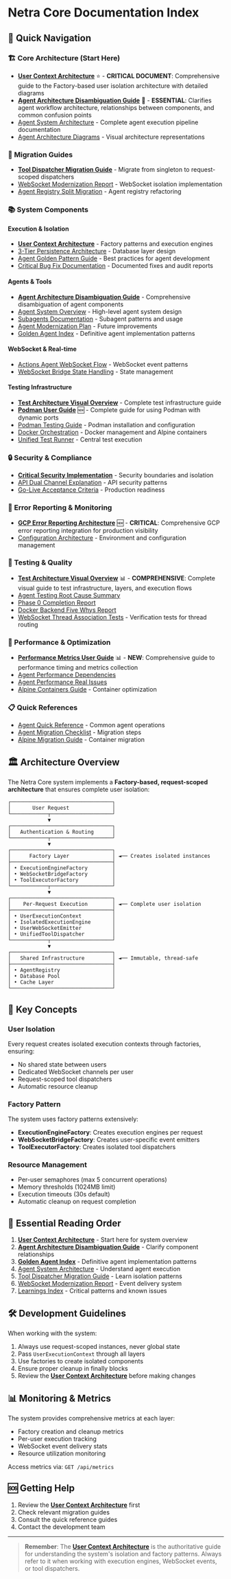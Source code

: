 # Netra Core Documentation Index

## 🎯 Quick Navigation

### 🏗️ Core Architecture (Start Here)

- **[User Context Architecture](../USER_CONTEXT_ARCHITECTURE.md)** ⭐ - **CRITICAL DOCUMENT**: Comprehensive guide to the Factory-based user isolation architecture with detailed diagrams
- **[Agent Architecture Disambiguation Guide](./AGENT_ARCHITECTURE_DISAMBIGUATION_GUIDE.md)** 🎯 - **ESSENTIAL**: Clarifies agent workflow architecture, relationships between components, and common confusion points
- [Agent System Architecture](./AGENT_SYSTEM_ARCHITECTURE.md) - Complete agent execution pipeline documentation
- [Agent Architecture Diagrams](./agent_architecture_mermaid.md) - Visual architecture representations

### 🔄 Migration Guides

- **[Tool Dispatcher Migration Guide](../TOOL_DISPATCHER_MIGRATION_GUIDE.md)** - Migrate from singleton to request-scoped dispatchers
- [WebSocket Modernization Report](../WEBSOCKET_MODERNIZATION_REPORT.md) - WebSocket isolation implementation
- [Agent Registry Split Migration](./AGENT_REGISTRY_SPLIT_MIGRATION_GUIDE.md) - Agent registry refactoring

### 📚 System Components

#### Execution & Isolation
- **[User Context Architecture](../USER_CONTEXT_ARCHITECTURE.md)** - Factory patterns and execution engines
- [3-Tier Persistence Architecture](./3tier_persistence_architecture.md) - Database layer design
- [Agent Golden Pattern Guide](./agent_golden_pattern_guide.md) - Best practices for agent development
- [Critical Bug Fix Documentation](./critical_bug_fixes/) - Documented fixes and audit reports

#### Agents & Tools
- **[Agent Architecture Disambiguation Guide](./AGENT_ARCHITECTURE_DISAMBIGUATION_GUIDE.md)** - Comprehensive disambiguation of agent components
- [Agent System Overview](./agents/AGENT_SYSTEM.md) - High-level agent system design
- [Subagents Documentation](./agents/subagents-doc.md) - Subagent patterns and usage
- [Agent Modernization Plan](./agents/AGENT_MODERNIZATION_PLAN.md) - Future improvements
- [Golden Agent Index](./GOLDEN_AGENT_INDEX.md) - Definitive agent implementation patterns

#### WebSocket & Real-time
- [Actions Agent WebSocket Flow](./actions_agent_websocket_flow.md) - WebSocket event patterns
- [WebSocket Bridge State Handling](./websocket_bridge_state_handling.md) - State management

#### Testing Infrastructure
- **[Test Architecture Visual Overview](../tests/TEST_ARCHITECTURE_VISUAL_OVERVIEW.md)** - Complete test infrastructure guide
- **[Podman User Guide](./PODMAN_USER_GUIDE.md)** 🆕 - Complete guide for using Podman with dynamic ports
- [Podman Testing Guide](./PODMAN_TESTING_GUIDE.md) - Podman installation and configuration
- [Docker Orchestration](./docker_orchestration.md) - Docker management and Alpine containers
- [Unified Test Runner](../tests/unified_test_runner.py) - Central test execution

### 🔒 Security & Compliance

- **[Critical Security Implementation](../CRITICAL_SECURITY_IMPLEMENTATION_SUMMARY.md)** - Security boundaries and isolation
- [API Dual Channel Explanation](./API_DUAL_CHANNEL_EXPLANATION.md) - API security patterns
- [Go-Live Acceptance Criteria](./ACCEPTANCE_CRITERIA_GO_LIVE_CHECKLIST.md) - Production readiness

### 🚨 Error Reporting & Monitoring

- **[GCP Error Reporting Architecture](./GCP_ERROR_REPORTING_ARCHITECTURE.md)** 🆕 - **CRITICAL**: Comprehensive GCP error reporting integration for production visibility
- [Configuration Architecture](./configuration_architecture.md) - Environment and configuration management

### 🧪 Testing & Quality

- **[Test Architecture Visual Overview](../tests/TEST_ARCHITECTURE_VISUAL_OVERVIEW.md)** 📊 - **COMPREHENSIVE**: Complete visual guide to test infrastructure, layers, and execution flows
- [Agent Testing Root Cause Summary](./agents/AGENT_TESTING_ROOT_CAUSE_SUMMARY.md)
- [Phase 0 Completion Report](../PHASE_0_COMPLETION_REPORT.md)
- [Docker Backend Five Whys Report](../DOCKER_BACKEND_FIVE_WHYS_BUG_REPORT.md)
- [WebSocket Thread Association Tests](../tests/mission_critical/test_websocket_thread_association.py) - Verification tests for thread routing

### 🚀 Performance & Optimization

- **[Performance Metrics User Guide](./PERFORMANCE_METRICS_USER_GUIDE.md)** 📊 - **NEW**: Comprehensive guide to performance timing and metrics collection
- [Agent Performance Dependencies](./AGENT_PERFORMANCE_DEPENDENCIES_EXPLAINED.md)
- [Agent Performance Real Issues](./AGENT_PERFORMANCE_REAL_ISSUES.md)
- [Alpine Containers Guide](./alpine_containers.md) - Container optimization

### 📋 Quick References

- [Agent Quick Reference](./agent_quick_reference.md) - Common agent operations
- [Agent Migration Checklist](./agent_migration_checklist.md) - Migration steps
- [Alpine Migration Guide](./alpine_migration_guide.md) - Container migration

## 🏛️ Architecture Overview

The Netra Core system implements a **Factory-based, request-scoped architecture** that ensures complete user isolation:

```
┌─────────────────────────────────┐
│       User Request              │
└────────────┬────────────────────┘
             ▼
┌─────────────────────────────────┐
│   Authentication & Routing      │
└────────────┬────────────────────┘
             ▼
┌─────────────────────────────────┐
│      Factory Layer              │ ◄── Creates isolated instances
├─────────────────────────────────┤
│ • ExecutionEngineFactory        │
│ • WebSocketBridgeFactory        │
│ • ToolExecutorFactory           │
└────────────┬────────────────────┘
             ▼
┌─────────────────────────────────┐
│    Per-Request Execution        │ ◄── Complete user isolation
├─────────────────────────────────┤
│ • UserExecutionContext          │
│ • IsolatedExecutionEngine       │
│ • UserWebSocketEmitter          │
│ • UnifiedToolDispatcher         │
└────────────┬────────────────────┘
             ▼
┌─────────────────────────────────┐
│   Shared Infrastructure         │ ◄── Immutable, thread-safe
├─────────────────────────────────┤
│ • AgentRegistry                 │
│ • Database Pool                 │
│ • Cache Layer                   │
└─────────────────────────────────┘
```

## 🔑 Key Concepts

### User Isolation
Every request creates isolated execution contexts through factories, ensuring:
- No shared state between users
- Dedicated WebSocket channels per user
- Request-scoped tool dispatchers
- Automatic resource cleanup

### Factory Pattern
The system uses factory patterns extensively:
- **ExecutionEngineFactory**: Creates execution engines per request
- **WebSocketBridgeFactory**: Creates user-specific event emitters
- **ToolExecutorFactory**: Creates isolated tool dispatchers

### Resource Management
- Per-user semaphores (max 5 concurrent operations)
- Memory thresholds (1024MB limit)
- Execution timeouts (30s default)
- Automatic cleanup on request completion

## 📖 Essential Reading Order

1. **[User Context Architecture](../USER_CONTEXT_ARCHITECTURE.md)** - Start here for system overview
2. **[Agent Architecture Disambiguation Guide](./AGENT_ARCHITECTURE_DISAMBIGUATION_GUIDE.md)** - Clarify component relationships
3. **[Golden Agent Index](./GOLDEN_AGENT_INDEX.md)** - Definitive agent implementation patterns
4. [Agent System Architecture](./AGENT_SYSTEM_ARCHITECTURE.md) - Understand agent execution
5. [Tool Dispatcher Migration Guide](../TOOL_DISPATCHER_MIGRATION_GUIDE.md) - Learn isolation patterns
6. [WebSocket Modernization Report](../WEBSOCKET_MODERNIZATION_REPORT.md) - Event delivery system
7. [Learnings Index](../SPEC/learnings/index.xml) - Critical patterns and known issues

## 🛠️ Development Guidelines

When working with the system:
1. Always use request-scoped instances, never global state
2. Pass `UserExecutionContext` through all layers
3. Use factories to create isolated components
4. Ensure proper cleanup in finally blocks
5. Review the **[User Context Architecture](../USER_CONTEXT_ARCHITECTURE.md)** before making changes

## 📊 Monitoring & Metrics

The system provides comprehensive metrics at each layer:
- Factory creation and cleanup metrics
- Per-user execution tracking
- WebSocket event delivery stats
- Resource utilization monitoring

Access metrics via: `GET /api/metrics`

## 🆘 Getting Help

1. Review the **[User Context Architecture](../USER_CONTEXT_ARCHITECTURE.md)** first
2. Check relevant migration guides
3. Consult the quick reference guides
4. Contact the development team

---

> **Remember**: The **[User Context Architecture](../USER_CONTEXT_ARCHITECTURE.md)** is the authoritative guide for understanding the system's isolation and factory patterns. Always refer to it when working with execution engines, WebSocket events, or tool dispatchers.